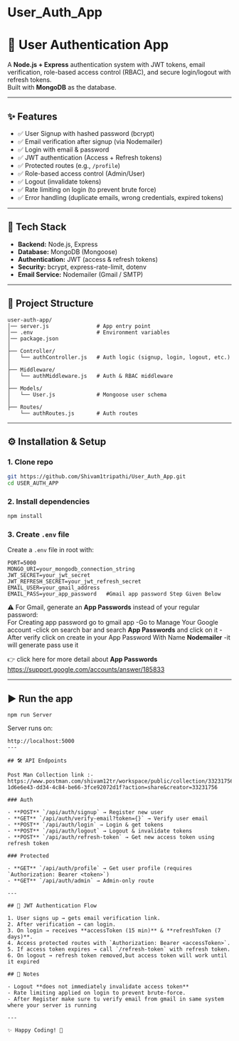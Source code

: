 # User_Auth_App

# 🔐 User Authentication App

A **Node.js + Express** authentication system with JWT tokens, email verification, role-based access control (RBAC), and secure login/logout with refresh tokens.  
Built with **MongoDB** as the database.

---

## ✨ Features

- ✅ User Signup with hashed password (bcrypt)
- ✅ Email verification after signup (via Nodemailer)
- ✅ Login with email & password
- ✅ JWT authentication (Access + Refresh tokens)
- ✅ Protected routes (e.g., `/profile`)
- ✅ Role-based access control (Admin/User)
- ✅ Logout (invalidate tokens)
- ✅ Rate limiting on login (to prevent brute force)
- ✅ Error handling (duplicate emails, wrong credentials, expired tokens)

---

## 🚀 Tech Stack

- **Backend:** Node.js, Express
- **Database:** MongoDB (Mongoose)
- **Authentication:** JWT (access & refresh tokens)
- **Security:** bcrypt, express-rate-limit, dotenv
- **Email Service:** Nodemailer (Gmail / SMTP)

---

## 📂 Project Structure

```
user-auth-app/
│── server.js               # App entry point
│── .env                    # Environment variables
│── package.json
│
├── Controller/
│   └── authController.js   # Auth logic (signup, login, logout, etc.)
│
├── Middleware/
│   └── authMiddleware.js   # Auth & RBAC middleware
│
├── Models/
│   └── User.js             # Mongoose user schema
│
├── Routes/
    └── authRoutes.js       # Auth routes

```

---

## ⚙️ Installation & Setup

### 1. Clone repo

```bash
git https://github.com/Shivam1tripathi/User_Auth_App.git
cd USER_AUTH_APP
```

### 2. Install dependencies

```bash
npm install
```

### 3. Create `.env` file

Create a `.env` file in root with:

```
PORT=5000
MONGO_URI=your_mongodb_connection_string
JWT_SECRET=your_jwt_secret
JWT_REFRESH_SECRET=your_jwt_refresh_secret
EMAIL_USER=your_gmail_address
EMAIL_PASS=your_app_password   #Gmail app password Step Given Below
```

⚠️ For Gmail, generate an **App Passwords** instead of your regular password:  
For Creating app password go to gmail app
-Go to Manage Your Google account
-click on search bar and search **App Passwords** and click on it
-After verify click on create in your App Password With Name **Nodemailer**
-it will generate pass use it

👉 click here for more detail about **App Passwords** https://support.google.com/accounts/answer/185833

---

## ▶️ Run the app

```
npm run Server
```

Server runs on:

```
http://localhost:5000
---

## 🛠 API Endpoints

Post Man Collection link :- https://www.postman.com/shivam12tr/workspace/public/collection/33231756-1d6e6e43-dd34-4c84-be66-3fce92072d1f?action=share&creator=33231756

### Auth

- **POST** `/api/auth/signup` → Register new user
- **GET** `/api/auth/verify-email?token={}` → Verify user email
- **POST** `/api/auth/login` → Login & get tokens
- **POST** `/api/auth/logout` → Logout & invalidate tokens
- **POST** `/api/auth/refresh-token` → Get new access token using refresh token

### Protected

- **GET** `/api/auth/profile` → Get user profile (requires `Authorization: Bearer <token>`)
- **GET** `/api/auth/admin` → Admin-only route

---

## 🔑 JWT Authentication Flow

1. User signs up → gets email verification link.
2. After verification → can login.
3. On login → receives **accessToken (15 min)** & **refreshToken (7 days)**.
4. Access protected routes with `Authorization: Bearer <accessToken>`.
5. If access token expires → call `/refresh-token` with refresh token.
6. On logout → refresh token removed,but access token will work until it expired

## 📌 Notes

- Logout **does not immediately invalidate access token**
- Rate limiting applied on login to prevent brute-force.
- After Register make sure tu verify email from gmail in same system where your server is running

---

✨ Happy Coding! 🚀
```
